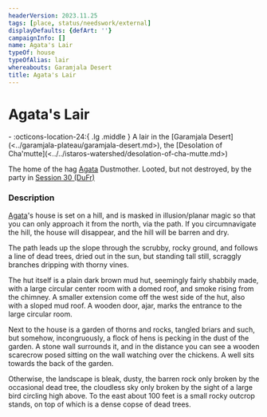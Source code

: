 ```yaml
---
headerVersion: 2023.11.25
tags: [place, status/needswork/external]
displayDefaults: {defArt: ''}
campaignInfo: []
name: Agata's Lair
typeOf: house
typeOfAlias: lair
whereabouts: Garamjala Desert
title: Agata's Lair
---
```

# Agata's Lair
<div class="grid cards ext-narrow-margin ext-one-column" markdown>
-    :octicons-location-24:{ .lg .middle } A lair in the [Garamjala Desert](<../garamjala-plateau/garamjala-desert.md>), the [Desolation of Cha'mutte](<../../istaros-watershed/desolation-of-cha-mutte.md>)  
</div>





The home of the hag [Agata](<../../../people/fey/agata.md>) Dustmother. Looted, but not destroyed, by the party in [Session 30 (DuFr)](<../../../campaigns/dunmari-frontier/session-notes/session-30-dufr.md>)

### Description

[Agata](<../../../people/fey/agata.md>)'s house is set on a hill, and is masked in illusion/planar magic so that you can only approach it from the north, via the path. If you circumnavigate the hill, the house will disappear, and the hill will be barren and dry.

The path leads up the slope through the scrubby, rocky ground, and follows a line of dead trees, dried out in the sun, but standing tall still, scraggly branches dripping with thorny vines. 

The hut itself is a plain dark brown mud hut, seemingly fairly shabbily made, with a large circular center room with a domed roof, and smoke rising from the chimney. A smaller extension come off the west side of the hut, also with a sloped mud roof. A wooden door, ajar, marks the entrance to the large circular room. 

Next to the house is a garden of thorns and rocks, tangled briars and such, but somehow, incongruously, a flock of hens is pecking in the dust of the garden. A stone wall surrounds it, and in the distance you can see a wooden scarecrow posed sitting on the wall watching over the chickens. A well sits towards the back of the garden.

Otherwise, the landscape is bleak, dusty, the barren rock only broken by the occasional dead tree, the cloudless sky only broken by the sight of a large bird circling high above. To the east about 100 feet is a small rocky outcrop stands, on top of which is a dense copse of dead trees.



